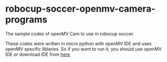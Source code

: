# robocup-soccer-openmv-camera-programs
The sample codes of openMV Cam to use in robocup soccer.

These codes were written in micro python with openMV IDE and uses openMV specific liblaries. So if you want to run it, you should use openMV IDE or download IDE from [here](https://openmv.io/pages/download)